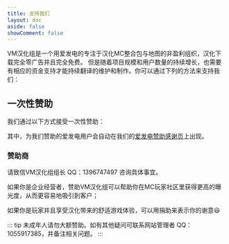 ```yaml
---
title: 支持我们
layout: doc
aside: false
showComment: false
---
```


VM汉化组是一个用爱发电的专注于汉化MC整合包与地图的非盈利组织，汉化下载完全零广告并且完全免费。
但是随着项目规模和用户数量的持续增长，也需要有相应的资金支持才能持续翻译的维护和制作。你可以通过下列的方法来支持我们：

## 一次性赞助

我们通过以下方式接受一次性赞助：

<Coins />

其中，为我们赞助的爱发电用户会自动在我们的[爱发电赞助感谢页](https://vmct-cn.top/api)上出现。

### 赞助商

请致信VM汉化组组长 QQ：1396747497 咨询具体事宜。

如果你是企业经营者，赞助VM汉化组可以帮助你在MC玩家社区里获得更高的曝光度，从而更容易地吸引到客户；

如果你是玩家并且享受汉化带来的舒适游戏体验，可以用捐助来表示你的谢意😃

::: tip
未成年人请勿大额赞助。如有其他疑问可联系网站管理者 QQ：1055917385，并备注相关问题。
:::

